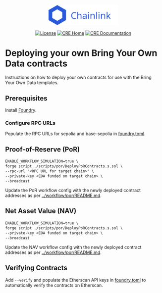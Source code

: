 <div style="text-align:center" align="center">
    <a href="https://chain.link" target="_blank">
        <img src="https://raw.githubusercontent.com/smartcontractkit/chainlink/develop/docs/logo-chainlink-blue.svg" width="225" alt="Chainlink logo">
    </a>

[![License](https://img.shields.io/badge/license-MIT-blue)](https://github.com/smartcontractkit/cre-templates/blob/main/LICENSE)
[![CRE Home](https://img.shields.io/static/v1?label=CRE&message=Home&color=blue)](https://chain.link/chainlink-runtime-environment)
[![CRE Documentation](https://img.shields.io/static/v1?label=CRE&message=Docs&color=blue)](https://docs.chain.link/cre)

</div>

# Deploying your own Bring Your Own Data contracts

Instructions on how to deploy your own contracts for use with the Bring Your Own Data templates.

## Prerequisites

Install [Foundry](https://getfoundry.sh/introduction/installation/).

### Configure RPC URLs

Populate the RPC URLs for sepolia and base-sepolia in [foundry.toml](./foundry.toml).

## Proof-of-Reserve (PoR)

```
ENABLE_WORKFLOW_SIMULATION=true \
forge script ./scripts/por/DeployPoRContracts.s.sol \
--rpc-url "<RPC URL for target chain>" \
--private-key <EOA funded on target chain> \
--broadcast
```

Update the PoR workflow config with the newly deployed contract addresses as per [../workflow/por/README.md](../workflow/por/README.md).

## Net Asset Value (NAV)

```
ENABLE_WORKFLOW_SIMULATION=true \
forge script ./scripts/por/DeployPoRContracts.s.sol \
--private-key <EOA funded on target chain> \
--broadcast
```

Update the NAV workflow config with the newly deployed contract addresses as per [../workflow/por/README.md](../workflow/nav/README.md).

## Verifying Contracts

Add `--verify` and populate the Etherscan API keys in [foundry.toml](./foundry.toml) to automatically verify the contracts on Etherscan.

